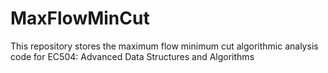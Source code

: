 # MaxFlowMinCut
This repository stores the maximum flow minimum cut algorithmic analysis code for EC504: Advanced Data Structures and Algorithms

